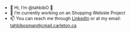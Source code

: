 - 👋 Hi, I’m @tahbibO 🦥
- 👀 I’m currently working on an Shopping Webiste Project
- 📫 You can reach me through [LinkedIn](https://www.linkedin.com/in/tahbib/) or at my email: tahbibosman@cmail.carleton.ca

<!---
tahbibO/tahbibO is a ✨ special ✨ repository because its `README.md` (this file) appears on your GitHub profile.
You can click the Preview link to take a look at your changes.
--->
